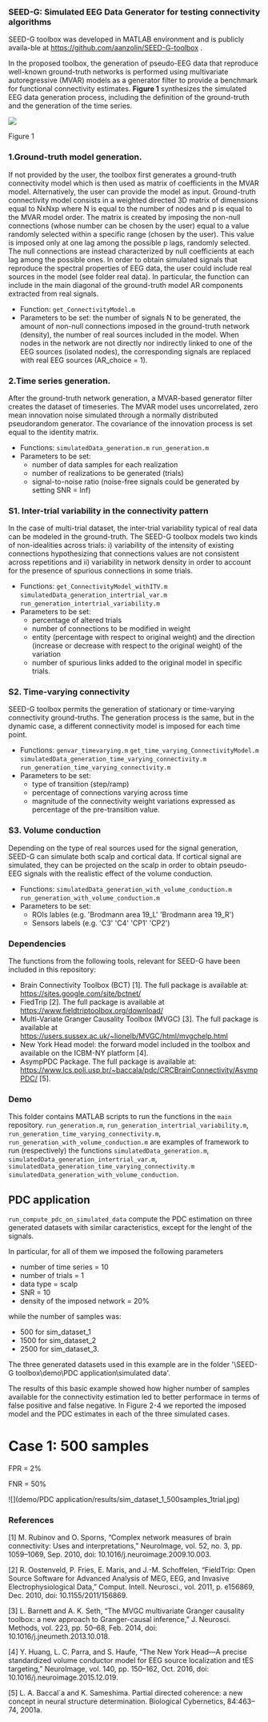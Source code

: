 ### SEED-G: Simulated EEG Data Generator for testing connectivity algorithms
SEED-G toolbox was developed in MATLAB environment and is publicly availa-ble at https://github.com/aanzolin/SEED-G-toolbox .

In the proposed toolbox, the generation of pseudo-EEG data that reproduce well-known ground-truth networks is performed using 
multivariate autoregressive (MVAR) models as a generator filter to provide a benchmark for functional connectivity estimates. 
**Figure 1** synthesizes the simulated EEG data generation process, including the definition of the ground-truth and the generation 
of the time series.

![](/flowchart.jpg) 

Figure 1

### 1.Ground-truth model generation.

If not provided by the user, the toolbox first generates a ground-truth connectivity model which is then used as matrix of coefficients in the MVAR model. Alternatively, the user can provide the model as input. Ground-truth connectivity model consists in a weighted directed 3D matrix of dimensions equal to NxNxp where N is equal to the number of nodes and p is equal to the MVAR model order. The matrix is created by imposing the non-null connections (whose number can be chosen by the user) equal to a value randomly selected within a specific range (chosen by the user). This value is imposed only at one lag among the possible p lags, randomly selected. The null connections are instead characterized by null coefficients at each lag among the possible ones. In order to obtain simulated signals that reproduce the spectral properties of EEG data, the user could include real sources in the model (see folder real data). In particular, the function can include in the main diagonal of the ground-truth model AR components extracted from real signals. 
	
  * Function: `get_ConnectivityModel.m`
  * Parameters to be set: the number of signals N to be generated, the amount of non-null connections imposed in the ground-truth network (density), the number of real sources included in the model. When nodes in the network are not directly nor indirectly linked to one of the EEG sources (isolated nodes), the corresponding signals are replaced with real EEG sources (AR_choice = 1). 

### 2.Time series generation.

After the ground-truth network generation, a MVAR-based generator filter creates the dataset of timeseries. The MVAR model uses uncorrelated, zero mean innovation noise simulated through a normally distributed pseudorandom generator. The covariance of the innovation process is set equal to the identity matrix. 

* Functions: `simulatedData_generation.m` `run_generation.m`
* Parameters to be set: 
  * number of data samples for each realization
  * number of realizations to be generated (trials)
  * signal-to-noise ratio (noise-free signals could be generated by setting SNR = Inf)

### S1. Inter-trial variability in the connectivity pattern

In the case of multi-trial dataset, the inter-trial variability typical of real data can be modeled in the ground-truth. The SEED-G toolbox models two kinds of non-idealities across trials: i) variability of the intensity of existing connections hypothesizing that connections values are not consistent across repetitions and ii) variability in network density in order to account for the presence of spurious connections in some trials.

* Functions: `get_ConnectivityModel_withITV.m` `simulatedData_generation_intertrial_var.m` `run_generation_intertrial_variability.m`
* Parameters to be set: 
  * percentage of altered trials
  * number of connections to be modified in weight
  * entity (percentage with respect to original weight) and the direction (increase or decrease with respect to the original weight) of the variation
  * number of spurious links added to the original model in specific trials.

### S2. Time-varying connectivity

SEED-G toolbox permits the generation of stationary or time-varying connectivity ground-truths. The generation process is the same, but in the dynamic case, a different connectivity model is imposed for each time point. 

* Functions: `genvar_timevarying.m` `get_time_varying_ConnectivityModel.m` `simulatedData_generation_time_varying_connectivity.m` `run_generation_time_varying_connectivity.m`
* Parameters to be set: 
  * type of transition (step/ramp)
  * percentage of connections varying across time
  * magnitude of the connectivity weight variations expressed as percentage of the pre-transition value.

### S3. Volume conduction

Depending on the type of real sources used for the signal generation, SEED-G can simulate both scalp and cortical data. If cortical signal are simulated, they can be projected on the scalp in order to obtain pseudo-EEG signals with the realistic effect of the volume conduction.
* Functions: `simulatedData_generation_with_volume_conduction.m` `run_generation_with_volume_conduction.m` 
* Parameters to be set: 
  * ROIs lables (e.g. 'Brodmann area 19_L' 'Brodmann area 19_R')
  * Sensors labels (e.g. 'C3' 'C4' 'CP1' 'CP2')


### Dependencies

The functions from the following tools, relevant for SEED-G have been included in this repository:

* Brain Connectivity Toolbox (BCT) [1]. The full package is available at: https://sites.google.com/site/bctnet/  
* FiedTrip [2]. The full package is available at https://www.fieldtriptoolbox.org/download/ 
* Multi-Variate Granger Causality Toolbox (MVGC) [3]. The full package is available at https://users.sussex.ac.uk/~lionelb/MVGC/html/mvgchelp.html 
* New York Head model: the forward model included in the toolbox and available on the ICBM-NY platform [4].
* AsympPDC Package. The full package is available at: https://www.lcs.poli.usp.br/~baccala/pdc/CRCBrainConnectivity/AsympPDC/ [5].


### Demo

This folder contains MATLAB scripts to run the functions in the `main` repository. 
`run_generation.m`, `run_generation_intertrial_variability.m`, `run_generation_time_varying_connectivity.m`, `run_generation_with_volume_conduction.m` are examples of framework to run (respectively) the functions `simulatedData_generation.m`, `simulatedData_generation_intertrial_var.m`, `simulatedData_generation_time_varying_connectivity.m` `simulatedData_generation_with_volume_conduction`.


## PDC application

`run_compute_pdc_on_simulated_data` compute the PDC estimation on three generated datasets with similar caracteristics, except for the lenght of the signals. 

In particular, for all of them we imposed the following parameters

* number of time series = 10
* number of trials = 1
* data type = scalp
* SNR = 10
* density of the imposed network = 20%

while the number of samples was:

* 500 for sim_dataset_1
* 1500 for sim_dataset_2
* 2500 for sim_dataset_3.

The three generated datasets used in this example are in the folder '\SEED-G toolbox\demo\PDC application\simulated data'.

The results of this basic example showed how higher number of samples available for the connectivity estimation led to better performace in terms of false positive and false negative. In Figure 2-4 we reported the imposed model and the PDC estimates in each of the three simulated cases. 

# Case 1: 500 samples

FPR = 2%

FNR = 50%

![](demo/PDC application/results/sim_dataset_1_500samples_1trial.jpg)


### References 

[1]	M. Rubinov and O. Sporns, “Complex network measures of brain connectivity: Uses and interpretations,” NeuroImage, vol. 52, no. 3, pp. 1059–1069, Sep. 2010, doi: 10.1016/j.neuroimage.2009.10.003.

[2]	R. Oostenveld, P. Fries, E. Maris, and J.-M. Schoffelen, “FieldTrip: Open Source Software for Advanced Analysis of MEG, EEG, and Invasive Electrophysiological Data,” Comput. Intell. Neurosci., vol. 2011, p. e156869, Dec. 2010, doi: 10.1155/2011/156869.

[3]	L. Barnett and A. K. Seth, “The MVGC multivariate Granger causality toolbox: a new approach to Granger-causal inference,” J. Neurosci. Methods, vol. 223, pp. 50–68, Feb. 2014, doi: 10.1016/j.jneumeth.2013.10.018.

[4]	Y. Huang, L. C. Parra, and S. Haufe, “The New York Head—A precise standardized volume conductor model for EEG source localization and tES targeting,” NeuroImage, vol. 140, pp. 150–162, Oct. 2016, doi: 10.1016/j.neuroimage.2015.12.019.

[5]	L. A. Baccal´a and K. Sameshima. Partial directed coherence: a new concept in neural structure determination. Biological Cybernetics, 84:463–74, 2001a.


